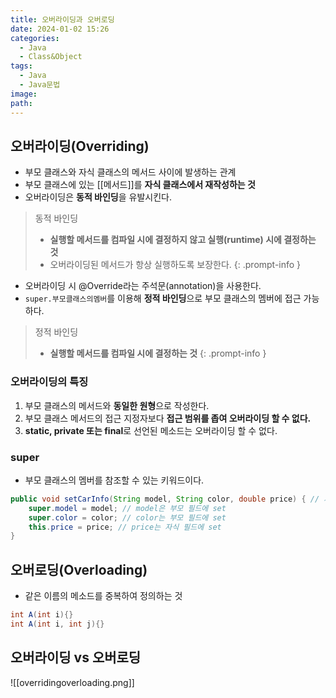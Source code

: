 ```yaml
---
title: 오버라이딩과 오버로딩
date: 2024-01-02 15:26
categories:
  - Java
  - Class&Object
tags:
  - Java
  - Java문법
image: 
path:
---
```


## 오버라이딩(Overriding)
+ 부모 클래스와 자식 클래스의 메서드 사이에 발생하는 관계
+ 부모 클래스에 있는 [[메서드]]를 **자식 클래스에서 재작성하는 것**
+ 오버라이딩은 **동적 바인딩**을 유발시킨다.

> 동적 바인딩
> + **실행할 메서드를 컴파일 시에 결정하지 않고 실행(runtime) 시에 결정하는 것**
> + 오버라이딩된 메서드가 항상 실행하도록 보장한다.
{: .prompt-info }

+ 오버라이딩 시 @Override라는 주석문(annotation)을 사용한다.
+ ```super.부모클래스의멤버```를 이용해 **정적 바인딩**으로 부모 클래스의 멤버에 접근 가능하다.


> 정적 바인딩
> + **실행할 메서드를 컴파일 시에 결정하는 것**
{: .prompt-info }

### 오버라이딩의 특징
1. 부모 클래스의 메서드와 **동일한 원형**으로 작성한다.
2. 부모 클래스 메서드의 접근 지정자보다 **접근 범위를 좁여 오버라이딩 할 수 없다.**
3. **static, private 또는 final**로 선언된 메소드는 오버라이딩 할 수 없다.

### super
+ 부모 클래스의 멤버를 참조할 수 있는 키워드이다.
```java
public void setCarInfo(String model, String color, double price) { // 자식 class
    super.model = model; // model은 부모 필드에 set
    super.color = color; // color는 부모 필드에 set
    this.price = price; // price는 자식 필드에 set
}
```

## 오버로딩(Overloading)
+ 같은 이름의 메소드를 중복하여 정의하는 것
```java
int A(int i){}
int A(int i, int j){}
```


## 오버라이딩 vs 오버로딩
![[overridingoverloading.png]]
